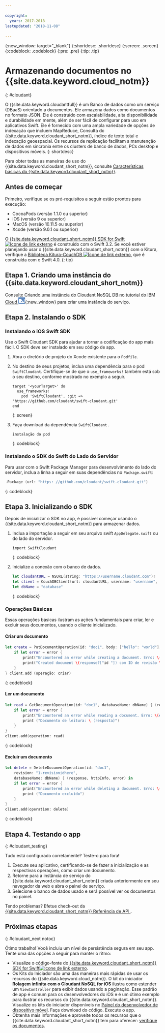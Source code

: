 ```yaml
---

copyright:
  years: 2017-2018
lastupdated: "2018-11-08"

---
```

{:new_window: target="_blank"}
{:shortdesc: .shortdesc}
{:screen: .screen}
{:codeblock: .codeblock}
{:pre: .pre}
{:tip: .tip}

# Armazenando documentos no  {{site.data.keyword.cloud_notm}}
{: #cloudant}

O {{site.data.keyword.cloudantfull}} é um Banco de dados como um serviço (DBaaS) orientado a documentos. Ele armazena dados como documentos no formato JSON. Ele é construído com escalabilidade, alta disponibilidade e durabilidade em mente, além de ser fácil de configurar para uso em aplicativos Swift. Ele é fornecido com uma ampla variedade de opções de indexação que incluem MapReduce,
Consulta do {{site.data.keyword.cloudant_short_notm}},
índice de texto total
e indexação geoespacial. Os recursos de replicação facilitam a manutenção de dados em sincronia entre os
clusters de banco de dados, PCs desktop e dispositivos móveis. 
{: shortdesc}

Para obter todas as maneiras de uso do {{site.data.keyword.cloudant_short_notm}}, consulte [Características básicas do {{site.data.keyword.cloudant_short_notm}}](/docs/services/Cloudant/basics/index.html#cloudant-nosql-db-basics).

## Antes de começar

Primeiro, verifique se os pré-requisitos a seguir estão prontos para execução:
 * CocoaPods (versão 1.1.0 ou superior)
 * iOS (versão 9 ou superior)
 * MacOS (versão 10.11.5 ou superior)
 * Xcode (versão 9.0.1 ou superior)

O [{{site.data.keyword.cloudant_short_notm}} SDK for Swift![Ícone de link externo](../../icons/launch-glyph.svg "Ícone de link externo")](https://github.com/cloudant/swift-cloudant) é construído com o Swift 3.2. Se você estiver planejando usar o {{site.data.keyword.cloudant_short_notm}} com o Kitura, verifique a [Biblioteca Kitura-CouchDB ![Ícone de link externo](../../icons/launch-glyph.svg "Ícone de link externo")](https://github.com/IBM-Swift/Kitura-CouchDB), que é construída com o Swift 4.0.
{: tip}

## Etapa 1. Criando uma instância do  {{site.data.keyword.cloudant_short_notm}}

Consulte [Criando uma instância do Cloudant NoSQL DB no tutorial do IBM Cloud ![Ícone de link externo](../images/launch-glyph.svg "Ícone de link externo")](https://console.bluemix.net/docs/services/Cloudant/tutorials/create_service.html#creating-a-cloudant-nosql-db-instance-on-ibm-cloud){:new_window} para criar uma instância do serviço.

## Etapa 2. Instalando o SDK

### Instalando o iOS Swift SDK

Use o Swift Cloudant SDK para ajudar a tornar a codificação do app mais fácil. O SDK deve ser instalado em seu código de app.

1. Abra o diretório de projeto do Xcode existente para o `Podfile`.
2. No destino de seus projetos, inclua uma dependência para o pod `SwiftCloudant`. Certifique-se
de que o `use_frameworks!` também está sob o seu destino, conforme mostrado no exemplo a seguir.
    ```
    target '<yourTarget>' do
      use_frameworks!
        pod 'SwiftCloudant', :git => 'https://github.com/cloudant/swift-cloudant.git'
    end
    ```
    {: screen}

3. Faça download da dependência  ` SwiftCloudant ` .
    ```
    instalação do pod
    ```
    {: codeblock}

### Instalando o SDK do Swift do Lado do Servidor

Para usar com o Swift Package Manager para desenvolvimento do lado do servidor, inclua a linha a seguir em suas dependências no `Package.swift`:
```swift
.Package (url: "https: //github.com/cloudant/swift-cloudant.git")
```
{: codeblock}

## Etapa 3. Inicializando o SDK

Depois de inicializar o SDK no app, é possível começar usando o {{site.data.keyword.cloudant_short_notm}} para armazenar dados.

1.  Inclua a importação a seguir em seu arquivo swift `AppDelegate.swift` ou do lado do servidor.
    ```
    import SwiftCloudant
    ```
    {: codeblock}

2. Inicialize a conexão com o banco de dados.
    ```swift
    let cloudantURL = NSURL(string: "https://username.cloudant.com")!
    let client = CouchDBClient(url: cloudantURL, username: "username", password: "password")
    let dbName = "database"
    ```
    {: codeblock}

### Operações Básicas
Essas operações básicas ilustram as ações fundamentais para criar, ler e excluir seus documentos, usando o cliente inicializado.

#### Criar um documento
```swift
let create = PutDocumentOperation(id: "doc1", body: ["hello": "world"], databaseName: dbName) {(response, httpInfo, error) in
    if let error = error {
        print("Encountered an error while creating a document. Erro: \(error)") } else {
        print("Created document \(response?["id "]) com ID de revisão \ (response? ["rev "])")
    }
} client.add (operação: criar)
```
{: codeblock}

#### Ler um documento
```swift
let read = GetDocumentOperation(id: "doc1", databaseName: dbName) { (response, httpInfo, error) in
    if let error = error {
        print("Encountered an error while reading a document. Erro: \(error)") } else {
        print ("Documento de leitura: \ (resposta)")
    }   
}
client.add(operation: read)
```
{: codeblock}

#### Excluir um documento
```swift
let delete = DeleteDocumentOperation(id: "doc1",
    revision: "1-revisionidhere",
    databaseName: dbName) { (response, httpInfo, error) in
    if let error = error {
        print("Encountered an error while deleting a document. Erro: \(error)") } else {
        print ("Documento excluído")
    }   
}
client.add(operation: delete)
```
{: codeblock}

## Etapa 4. Testando o app
{: #cloudant_testing}

Tudo está configurado corretamente? Teste-o para fora!

1. Execute seu aplicativo, certificando-se de fazer a inicialização e as respectivas operações, como criar um documento.
2. Retorne para a instância de serviço do {{site.data.keyword.cloudant_short_notm}} criada anteriormente em seu navegador da web e abra o painel de serviço.
3. Selecione o banco de dados usado e será possível ver os documentos no painel.

Tendo problemas? Efetue check-out da  [ {{site.data.keyword.cloudant_short_notm}}  Referência de API ](/docs/services/Cloudant/api/index.html#api-reference-overview).

## Próximas etapas
{: #cloudant_next notoc}

Ótimo trabalho! Você incluiu um nível de persistência segura em seu app. Tente uma das opções a seguir para manter o ritmo:

* Visualize o código-fonte do [{{site.data.keyword.cloudant_short_notm}} SDK for Swift![Ícone de link externo](../../icons/launch-glyph.svg "Ícone de link externo")](https://github.com/cloudant/swift-cloudant).
* Os Kits do Iniciador são uma das maneiras mais rápidas de usar os recursos do {{site.data.keyword.cloud_notm}}. O kit do iniciador **Rolagem infinita com o Cloudant NoSQL for iOS** ilustra como estender um `ViewController` para exibir dados usando a paginação. Esse padrão de app é comum para os desenvolvedores do iOS e é um ótimo exemplo para ilustrar os recursos do {{site.data.keyword.cloudant_short_notm}}. Visualize os kits do iniciador disponíveis no [Painel do desenvolvedor de dispositivo móvel](https://console.bluemix.net/developer/mobile/dashboard). Faça download do código. Execute o app.
* Obtenha mais informações e aproveite todos os recursos que o {{site.data.keyword.cloudant_short_notm}} tem para oferecer: [verifique os documentos](/docs/services/Cloudant/index.html).
